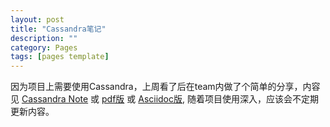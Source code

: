 ```yaml
---
layout: post
title: "Cassandra笔记"
description: ""
category: Pages
tags: [pages template]
---
```

因为项目上需要使用Cassandra，上周看了后在team内做了个简单的分享，内容见 [Cassandra Note](/slides/cassandra/cassandra.html) 或 [pdf版](/slides/cassandra/cassandra.pdf) 或 [Asciidoc版](/slides/cassandra/cassandra.adoc), 随着项目使用深入，应该会不定期更新内容。